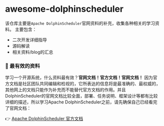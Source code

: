 # awesome-dolphinscheduler 

该仓库主要是`Apache DolphinScheduler`官网资料的补充，收集各种相关的学习资料。
主要包含：

+ 二次开发详细指导
+ 源码解读
+ 相关资料/blog的汇总

### **:tada:** 最有效的资料

学习一个开源系统，什么资料最有效？**官网文档！官方文档！官网文档！**
因为官方文档是社区团队共同编辑和检视的，它所表达的信息将是最准确的、最权威的，其他网上的文档只能作为补充而不能替代官方文档的作用。并且DolphinScheduler的官网文档比较全面，部署、任务说明、框架设计等都有比较详细的描述，所以学习Apache DolphinScheduler之前，请先确保自己已经看完了官网文档：

:point_right: [Apache DolphinScheduler 官方文档](https://dolphinscheduler.apache.org/zh-cn/docs/latest/user_doc/about/introduction.html)
